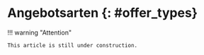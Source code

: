 # Angebotsarten {: #offer_types}




!!! warning "Attention"

    This article is still under construction.


